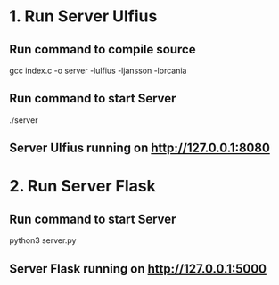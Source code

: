 # 1. Run Server Ulfius

## Run command to compile source

gcc index.c -o server -lulfius -ljansson -lorcania

## Run command to start Server

./server

## Server Ulfius running on http://127.0.0.1:8080

# 2. Run Server Flask

## Run command to start Server

python3 server.py

## Server Flask running on http://127.0.0.1:5000